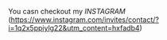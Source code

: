 You casn checkout my *INSTAGRAM* (https://www.instagram.com/invites/contact/?i=1q2x5ppiylg22&utm_content=hxfadb4)
